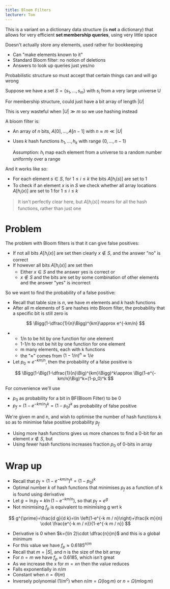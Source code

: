 ```yaml
---
title: Bloom Filters
lecturer: Tom
---
```


This is a variant on a dictionary data structure (is **not** a dictionary) that allows for very efficient **set membership queries**, using very little space

Doesn't actually store any elements, used rather for bookkeeping

-   Can "make elements known to it"
-   Standard Bloom filter: no notion of deletions
-   Answers to look up queries just yes/no

Probabilistic structure so must accept that certain things can and will go wrong

Suppose we have a set $S=\{s_1,...,s_m\}$ with $s_i$ from a very large universe U

For membership structure, could just have a bit array of length $|U|$

This is very wasteful when $|U|\gg m$ so we use hashing instead

A bloom filter is:

-   An array of $n$ bits, $A[0],...,A[n-1]$ with $n\approx m \ll |U|$
-   Uses $k$ hash functions $h_1,...,h_k$ with range $\{0,...,n-1\}$

    Assumption: $h_i$ map each element from a universe to a random number uniformly over a range

And it works like so:

-   For each element $s\in S$, for $1\leqslant i\leqslant k$ the bits $A[h_i(s)]$ are set to 1
-   To check if an element $x$ is in $S$ we check whether all array locations $A[h_i(x)]$ are set to 1 for $1\leqslant i \leqslant k$

> It isn't perfectly clear here, but $A[h_i(s)]$ means for all the hash functions, rather than just one

# Problem

The problem with Bloom filters is that it can give false positives:

-   If not all bits $A[h_i(x)]$ are set then clearly $x\not\in S$, and the answer "no" is correct
-   If however all bits $A[h_i(x)]$ are set then
    -   Either $x\in S$ and the answer yes is correct or
    -   $x\not\in S$ and the bits are set by some combination of other elements and the answer "yes" is incorrect

So we want to find the probability of a false positive:

-   Recall that table size is $n$, we have $m$ elements and $k$ hash functions
-   After all m elements of S are hashes into Bloom filter, the probability that a specific bit is still zero is

$$
\Bigg(1-\dfrac{1}{n}\Bigg)^{km}\approx e^{-km/n}
$$

-   -   1/n to be hit by one function for one element
    -   1-1/n to not be hit by one function for one element
    -   m many elements, each with k functions
    -   the "$\approx$" comes from $(1-1/n)^n\approx 1/e$
-   Let $p_0\approx e^{-km/n}$, then the probability of a false positive is

$$
\Bigg(1-\Big(1-\dfrac{1}{n}\Big)^{km}\Bigg)^k\approx \Big(1-e^{-km/n}\Big)^k=(1-p_0)^k
$$

For convenience we'll use

-   $p_0$ as probability for a bit in BF(Bloom Filter) to be 0
-   $p_f=(1-e^{-km/n})^k=(1-p_0)^k$ as probability of false positive

We're given m and n, and wish to optimise the number of hash functions k so as to minimise false positive probability $p_f$

-   Using more hash functions gives us more chances to find a 0-bit for an element $x\not\in S$, but
-   Using fewer hash functions increases fraction $p_0$ of 0-bits in array

# Wrap up

-   Recall that $p_f=(1-e^{-km/n})^k=(1-p_0)^k$
-   Optimal number $k$ of hash functions that minimises $p_f$ as a function of k is found using derivative
-   Let $g=\ln p_f = k\ln(1-e^{-km/n})$, so that $p_f=e^g$
-   Not minimising $f_p$ is equivalent to minimising g wrt k

$$
g^{\prime}=\frac{d g}{d k}=\ln \left(1-e^{-k m / n}\right)+\frac{k m}{n} \cdot \frac{e^{-k m / n}}{1-e^{-k m / n}}
$$

-   Derivative is 0 when $k=(\ln 2)\cdot \dfrac{n}{m}$ and this is a global minimum
-   For this value we have $f_p\approx0.6185^{n/m}$
-   Recall that $m=|S|$, and n is the size of the bit array
-   For $n=m$ we have $f_p\approx 0.6185$, which isn't great
-   As we increase the x for $m=xn$ then the value reduces
-   Falls exponentially in $n/m$
-   Constant when $n=\Theta(m)$
-   Inversely polynomial $(1/m^c)$ when $n/m=\Omega(\log m)$ or $n=\Omega(m\log m)$
